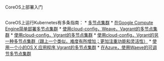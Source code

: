 
# 

CoreOS上部署入门

## 

CoreOS上运行Kubernetes有多条指南：
* 
[多节点集群](http://kubernetes.io/v1.0/docs/getting-started-guides/coreos/coreos_multinode_cluster.html)
* 
[在Google Compute Engine简单部署多节点集群](https://github.com/rimusz/coreos-multi-node-k8s-gce/blob/master/README.md)
* 
[使用cloud-config，Weave，Vagrant的多节点集群](https://github.com/errordeveloper/weave-demos/blob/master/poseidon/README.md)
* 
[使用cloud-config，Vgrant的多节点集群](https://github.com/pires/kubernetes-vagrant-coreos-cluster/blob/master/README.md)
* 
[使用cloud-config，Vgrant的另一种多节点集群（跟上一个类似，难度有所增加；更加注重功能和灵活性）](https://github.com/AntonioMeireles/kubernetes-vagrant-coreos-cluster/blob/master/README.md)
* 
[使用一个小的OS X 应用程序,Vgrant的多节点集群](https://github.com/rimusz/coreos-osx-gui-kubernetes-cluster/blob/master/README.md)
* 
[在Azure，使用Waeve的可调节多节点集群](http://kubernetes.io/v1.0/docs/getting-started-guides/coreos/azure/README.html)

